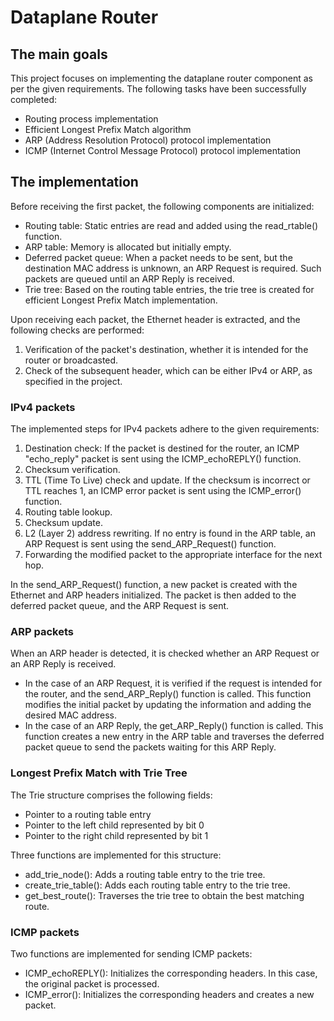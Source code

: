 # Dataplane Router

## The main goals
This project focuses on implementing the
dataplane router component as per the given requirements. The following tasks have been successfully completed:

- Routing process implementation
- Efficient Longest Prefix Match algorithm
- ARP (Address Resolution Protocol) protocol implementation
- ICMP (Internet Control Message Protocol) protocol implementation

## The implementation
Before receiving the first packet, the following components are initialized:

- Routing table: Static entries are read and added using the read_rtable() function.
- ARP table: Memory is allocated but initially empty.
- Deferred packet queue: When a packet needs to be sent, but the destination MAC address is unknown, an ARP Request is required. Such packets are queued until an ARP Reply is received.
- Trie tree: Based on the routing table entries, the trie tree is created for efficient Longest Prefix Match implementation.

Upon receiving each packet, the Ethernet header is extracted, and the following checks are performed:

1. Verification of the packet's destination, whether it is intended for the router or broadcasted.
2. Check of the subsequent header, which can be either IPv4 or ARP, as specified in the project.

### IPv4 packets
The implemented steps for IPv4 packets adhere to the given requirements:

1. Destination check: If the packet is destined for the router, an ICMP "echo_reply" packet is sent using the ICMP_echoREPLY() function.
2. Checksum verification.
3. TTL (Time To Live) check and update. If the checksum is incorrect or TTL reaches 1, an ICMP error packet is sent using the ICMP_error() function.
4. Routing table lookup.
5. Checksum update.
6. L2 (Layer 2) address rewriting. If no entry is found in the ARP table, an ARP Request is sent using the send_ARP_Request() function.
7. Forwarding the modified packet to the appropriate interface for the next hop.

In the send_ARP_Request() function, a new packet is created with the Ethernet and ARP headers initialized. The packet is then added to the deferred packet queue, and the ARP Request is sent.

### ARP packets
When an ARP header is detected, it is checked whether an ARP Request or an ARP Reply is received.

- In the case of an ARP Request, it is verified if the request is intended for the router, and the send_ARP_Reply() function is called. This function modifies the initial packet by updating the information and adding the desired MAC address.
- In the case of an ARP Reply, the get_ARP_Reply() function is called. This function creates a new entry in the ARP table and traverses the deferred packet queue to send the packets waiting for this ARP Reply.

### Longest Prefix Match with Trie Tree
The Trie structure comprises the following fields:
- Pointer to a routing table entry
- Pointer to the left child represented by bit 0
- Pointer to the right child represented by bit 1

Three functions are implemented for this structure:
- add_trie_node(): Adds a routing table entry to the trie tree.
- create_trie_table(): Adds each routing table entry to the trie tree.
- get_best_route(): Traverses the trie tree to obtain the best matching route.

### ICMP packets
Two functions are implemented for sending ICMP packets:
- ICMP_echoREPLY(): Initializes the corresponding headers. In this case, the original packet is processed.
- ICMP_error(): Initializes the corresponding headers and creates a new packet.